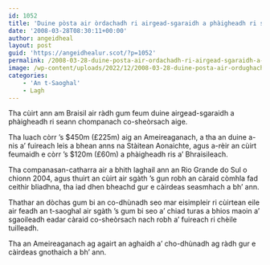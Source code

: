 ```yaml
---
id: 1052
title: 'Duine pòsta air òrdachadh ri airgead-sgaraidh a phàigheadh ri seann chompanach co-sheòrsach'
date: '2008-03-28T08:30:11+00:00'
author: angeidheal
layout: post
guid: 'https://angeidhealur.scot/?p=1052'
permalink: /2008-03-28-duine-posta-air-ordachadh-ri-airgead-sgaraidh-a-phaigheadh-ri-seann-chompanach-co-sheorsach/
image: /wp-content/uploads/2022/12/2008-03-28-duine-posta-air-ordughachadh-ri-airgead-sgaraidh-a-phaigheadh-ri-seann-chompanach-co-sheorsach.webp
categories:
    - 'An t-Saoghal'
    - Lagh
---
```


Tha cùirt ann am Braisil air ràdh gum feum duine airgead-sgaraidh a phàigheadh ri seann chompanach co-sheòrsach aige.

Tha luach còrr ’s $450m (£225m) aig an Ameireaganach, a tha an duine a-nis a’ fuireach leis a bhean anns na Stàitean Aonaichte, agus a-rèir an cùirt feumaidh e còrr ’s $120m (£60m) a phàigheadh ris a’ Bhraisileach.

Tha companasan-catharra air a bhith laghail ann an Rio Grande do Sul o chionn 2004, agus thuirt an cùirt air sgàth ’s gun robh an càraid còmhla fad ceithir bliadhna, tha iad dhen bheachd gur e càirdeas seasmhach a bh’ ann.

Thathar an dòchas gum bi an co-dhùnadh seo mar eisimpleir ri cùirtean eile air feadh an t-saoghal air sgàth ’s gum bi seo a’ chiad turas a bhios maoin a’ sgaoileadh eadar càraid co-sheòrsach nach robh a’ fuireach ri chèile tuilleadh.

Tha an Ameireaganach ag agairt an aghaidh a’ cho-dhùnadh ag ràdh gur e càirdeas gnothaich a bh’ ann.
